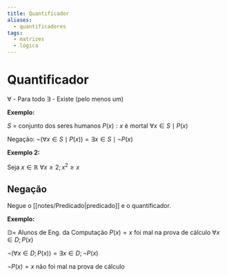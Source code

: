 ```yaml
---
title: Quantificador
aliases:
  - quantificadores
tags:
  - matrizes
  - lógica
---
```

# Quantificador

$\forall$ - Para todo
$\exists$ - Existe (pelo menos um)

**Exemplo:**

$S$ = conjunto dos seres humanos
$P(x): x$ é mortal
$\forall x \in S \mid P(x)$

Negação: $\lnot(\forall x \in S \mid P(x)) = \exists x \in S \mid \lnot P(x)$

**Exemplo 2:**

Seja $x \in \mathbb{R}$
$\forall x \geq 2; x^2 \geq x$

## Negação

Negue o [[notes/Predicado|predicado]] e o quantificador.

**Exemplo:**

$\mathbb{D} =$ Alunos de Eng. da Computação
$P(x) = x$ foi mal na prova de cálculo
$\forall x \in D; P(x)$

$\lnot(\forall x \in D; P(x)) = \exists x \in D; \lnot P(x)$

$\lnot P(x) = x$ não foi mal na prova de cálculo